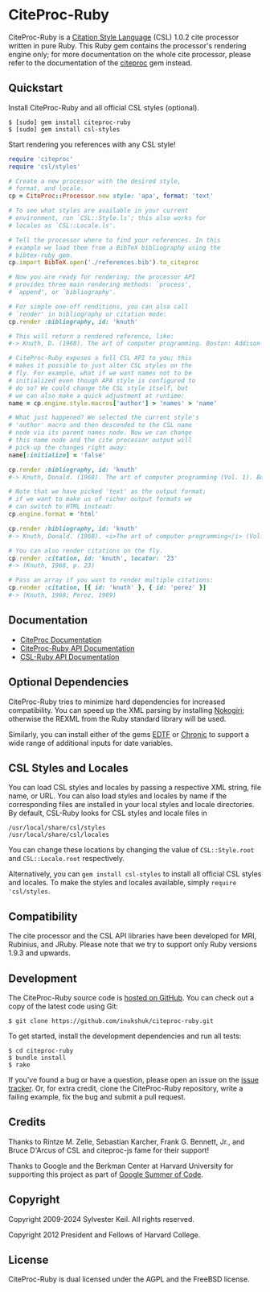 CiteProc-Ruby
=============
CiteProc-Ruby is a [Citation Style Language](http://citationstyles.org/) (CSL)
1.0.2 cite processor written in pure Ruby. This Ruby gem contains the
processor's rendering engine only; for more documentation on the whole
cite processor, please refer to the documentation of the
[citeproc](https://rubygems.org/gems/citeproc) gem instead.

Quickstart
----------
Install CiteProc-Ruby and all official CSL styles (optional).

    $ [sudo] gem install citeproc-ruby
    $ [sudo] gem install csl-styles

Start rendering you references with any CSL style!

```ruby
require 'citeproc'
require 'csl/styles'

# Create a new processor with the desired style,
# format, and locale.
cp = CiteProc::Processor.new style: 'apa', format: 'text'

# To see what styles are available in your current
# environment, run `CSL::Style.ls'; this also works for
# locales as `CSL::Locale.ls'.

# Tell the processor where to find your references. In this
# example we load them from a BibTeX bibliography using the
# bibtex-ruby gem.
cp.import BibTeX.open('./references.bib').to_citeproc

# Now you are ready for rendering; the processor API
# provides three main rendering methods: `process',
# `append', or `bibliography'.

# For simple one-off renditions, you can also call
# `render' in bibliography or citation mode:
cp.render :bibliography, id: 'knuth'

# This will return a rendered reference, like:
#-> Knuth, D. (1968). The art of computer programming. Boston: Addison-Wesley.

# CiteProc-Ruby exposes a full CSL API to you; this
# makes it possible to just alter CSL styles on the
# fly. For example, what if we want names not to be
# initialized even though APA style is configured to
# do so? We could change the CSL style itself, but
# we can also make a quick adjustment at runtime:
name = cp.engine.style.macros['author'] > 'names' > 'name'

# What just happened? We selected the current style's
# 'author' macro and then descended to the CSL name
# node via its parent names node. Now we can change
# this name node and the cite processor output will
# pick-up the changes right away:
name[:initialize] = 'false'

cp.render :bibliography, id: 'knuth'
#-> Knuth, Donald. (1968). The art of computer programming (Vol. 1). Boston: Addison-Wesley.

# Note that we have picked 'text' as the output format;
# if we want to make us of richer output formats we
# can switch to HTML instead:
cp.engine.format = 'html'

cp.render :bibliography, id: 'knuth'
#-> Knuth, Donald. (1968). <i>The art of computer programming</i> (Vol. 1). Boston: Addison-Wesley.

# You can also render citations on the fly.
cp.render :citation, id: 'knuth', locator: '23'
#-> (Knuth, 1968, p. 23)

# Pass an array if you want to render multiple citations:
cp.render :citation, [{ id: 'knuth' }, { id: 'perez' }]
#-> (Knuth, 1968; Perez, 1989)
```

Documentation
-------------
* [CiteProc Documentation](http://rubydoc.info/gems/citeproc/)
* [CiteProc-Ruby API Documentation](http://rubydoc.info/gems/citeproc-ruby/)
* [CSL-Ruby API Documentation](http://rubydoc.info/gems/csl/)

Optional Dependencies
---------------------
CiteProc-Ruby tries to minimize hard dependencies for increased compatibility.
You can speed up the XML parsing by installing
[Nokogiri](https://rubygems.org/gems/nokogiri); otherwise the REXML from the
Ruby standard library will be used.

Similarly, you can install either of the gems
[EDTF](https://rubygems.org/gems/edtf) or
[Chronic](https://rubygems.org/gems/chronic) to support a wide range of
additional inputs for date variables.

CSL Styles and Locales
----------------------
You can load CSL styles and locales by passing a respective XML string, file
name, or URL. You can also load styles and locales by name if the
corresponding files are installed in your local styles and locale directories.
By default, CSL-Ruby looks for CSL styles and locale files in

    /usr/local/share/csl/styles
    /usr/local/share/csl/locales

You can change these locations by changing the value of `CSL::Style.root` and
`CSL::Locale.root` respectively.

Alternatively, you can `gem install csl-styles` to install all official CSL
styles and locales. To make the styles and locales available, simply
`require 'csl/styles`.

Compatibility
-------------
The cite processor and the CSL API libraries have been developed for MRI,
Rubinius, and JRuby. Please note that we try to support only Ruby versions
1.9.3 and upwards.

Development
-----------
The CiteProc-Ruby source code is
[hosted on GitHub](https://github.com/inukshuk/citeproc-ruby).
You can check out a copy of the latest code using Git:

    $ git clone https://github.com/inukshuk/citeproc-ruby.git

To get started, install the development dependencies and run all tests:

    $ cd citeproc-ruby
    $ bundle install
    $ rake

If you've found a bug or have a question, please open an issue on the
[issue tracker](https://github.com/inukshuk/citeproc-ruby/issues).
Or, for extra credit, clone the CiteProc-Ruby repository, write a failing
example, fix the bug and submit a pull request.

Credits
-------
Thanks to Rintze M. Zelle, Sebastian Karcher, Frank G. Bennett, Jr.,
and Bruce D'Arcus of CSL and citeproc-js fame for their support!

Thanks to Google and the Berkman Center at Harvard University for supporting
this project as part of [Google Summer of Code](https://developers.google.com/open-source/soc/).

Copyright
---------
Copyright 2009-2024 Sylvester Keil. All rights reserved.

Copyright 2012 President and Fellows of Harvard College.

License
-------
CiteProc-Ruby is dual licensed under the AGPL and the FreeBSD license.
